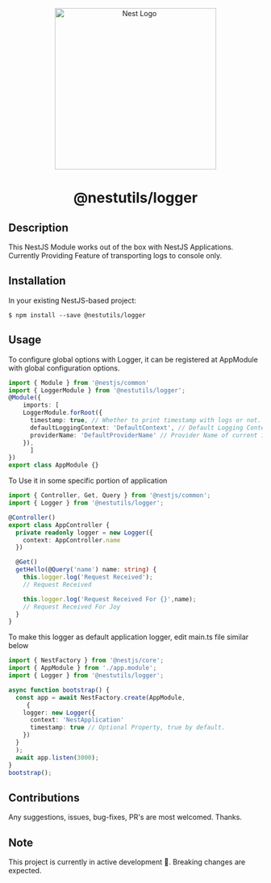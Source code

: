<p align="center">
  <a href="http://nestjs.com/" target="blank"><img src="https://nestjs.com/img/logo_text.svg" width="320" alt="Nest Logo" /></a>
</p>

<h1 align="center">@nestutils/logger</h1>

## Description
This NestJS Module works out of the box with NestJS Applications. Currently Providing Feature of transporting logs to console only.

## Installation
In your existing NestJS-based project:
```
$ npm install --save @nestutils/logger
```


## Usage
To configure global options with Logger, it can be registered at AppModule with global configuration options.
```typescript
import { Module } from '@nestjs/common'
import { LoggerModule } from '@nestutils/logger';
@Module({
    imports: [
    LoggerModule.forRoot({
      timestamp: true, // Whether to print timestamp with logs or not.
      defaultLoggingContext: 'DefaultContext', // Default Logging Context, in case if context is not provided, it will be used.
      providerName: 'DefaultProviderName' // Provider Name of current instance, which will be used for DI.
    }),
      ]
})
export class AppModule {}
```

To Use it in some specific portion of application
```typescript
import { Controller, Get, Query } from '@nestjs/common';
import { Logger } from '@nestutils/logger';

@Controller()
export class AppController {
  private readonly logger = new Logger({
    context: AppController.name
  })

  @Get()
  getHello(@Query('name') name: string) {
    this.logger.log('Request Received');
    // Request Received

    this.logger.log('Request Received For {}',name); 
    // Request Received For Joy
  }
}
```

To make this logger as default application logger, edit main.ts file similar below
```typescript
import { NestFactory } from '@nestjs/core';
import { AppModule } from './app.module';
import { Logger } from '@nestutils/logger';

async function bootstrap() {
  const app = await NestFactory.create(AppModule,
     {
    logger: new Logger({
      context: 'NestApplication'
      timestamp: true // Optional Property, true by default.
    })
  }
  );
  await app.listen(3000);
}
bootstrap();
```

## Contributions
Any suggestions, issues, bug-fixes, PR's are most welcomed. Thanks.

## Note
This project is currently in active development 🚧. Breaking changes are expected.